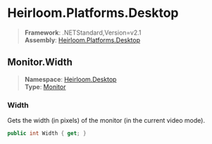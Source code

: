 # Heirloom.Platforms.Desktop

> **Framework**: .NETStandard,Version=v2.1  
> **Assembly**: [Heirloom.Platforms.Desktop][0]  

## Monitor.Width

> **Namespace**: [Heirloom.Desktop][0]  
> **Type**: [Monitor][1]  

### Width

Gets the width (in pixels) of the monitor (in the current video mode).

```cs
public int Width { get; }
```

[0]: ../../../Heirloom.Platforms.Desktop.md
[1]: ../Monitor.md
